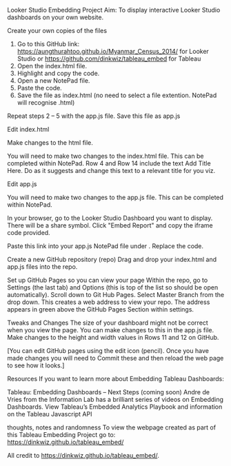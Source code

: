 Looker Studio Embedding Project
Aim: To display interactive Looker Studio dashboards on your own website.

Create your own copies of the files
1. Go to this GitHub link: https://aungthurahtoo.github.io/Myanmar_Census_2014/ for Looker Studio or https://github.com/dinkwiz/tableau_embed for Tableau
2. Open the index.html file.
3. Highlight and copy the code.
4. Open a new NotePad file.
5. Paste the code.
6. Save the file as index.html (no need to select a file extention. NotePad will recognise .html)

Repeat steps 2 – 5 with the app.js file. Save this file as app.js

Edit index.html

Make changes to the html file.

You will need to make two changes to the index.html file. This can be completed within NotePad. Row 4 and Row 14 include the text Add Title Here. Do as it suggests and change this text to a relevant title for you viz.

Edit app.js

You will need to make two changes to the app.js file. This can be completed within NotePad.

In your browser, go to the Looker Studio Dashboard you want to display. There will be a share symbol. Click "Embed Report" and copy the iframe code provided.

Paste this link into your app.js NotePad file under <!-- Embed Looker Studio iframe -->. Replace the code.

Create a new GitHub repository (repo)
Drag and drop your index.html and app.js files into the repo.

Set up GitHub Pages so you can view your page
Within the repo, go to Settings (the last tab) and Options (this is top of the list so should be open automatically). Scroll down to Git Hub Pages. Select Master Branch from the drop down. This creates a web address to view your repo. The address appears in green above the GitHub Pages Section within settings.

Tweaks and Changes
The size of your dashboard might not be correct when you view the page. You can make changes to this in the app.js file. Make changes to the height and width values in Rows 11 and 12 on GitHub.

[You can edit GitHub pages using the edit icon (pencil). Once you have made changes you will need to Commit these and then reload the web page to see how it looks.]

Resources
If you want to learn more about Embedding Tableau Dashboards:

Tableau: Embedding Dashboards – Next Steps (coming soon) Andre de Vries from the Information Lab has a brilliant series of videos on Embedding Dashboards. View Tableau’s Embedded Analytics Playbook and information on the Tableau Javascript API

thoughts, notes and randomness
To view the webpage created as part of this Tableau Embedding Project go to: https://dinkwiz.github.io/tableau_embed/

All credit to https://dinkwiz.github.io/tableau_embed/.
